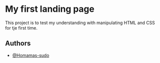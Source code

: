 
# My first landing page 

This project is to test my understanding with manipulating HTML and CSS for tje first time.


## Authors

- [@Homamas-sudo](https://www.github.com/Homams-sudo)

